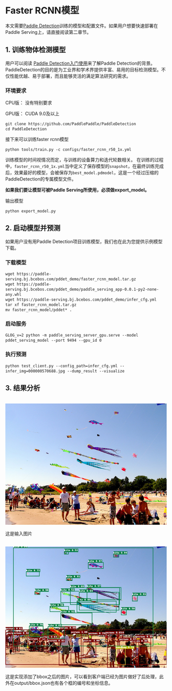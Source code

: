 # Faster RCNN模型

本文需要[Paddle Detection](https://github.com/PaddlePaddle/PaddleDetection)训练的模型和配置文件。如果用户想要快速部署在Paddle Serving上，请直接阅读第二章节。

## 1. 训练物体检测模型

用户可以阅读 [Paddle Detection入门使用](https://github.com/PaddlePaddle/PaddleDetection/blob/release/0.2/docs/tutorials/GETTING_STARTED_cn.md)来了解Paddle Detection的背景。PaddleDetection的目的是为工业界和学术界提供丰富、易用的目标检测模型。不仅性能优越、易于部署，而且能够灵活的满足算法研究的需求。

### 环境要求

CPU版： 没有特别要求

GPU版： CUDA 9.0及以上

```
git clone https://github.com/PaddlePaddle/PaddleDetection
cd PaddleDetection
```
接下来可以训练faster rcnn模型
```
python tools/train.py -c configs/faster_rcnn_r50_1x.yml
```
训练模型的时间视情况而定，与训练的设备算力和迭代轮数相关。
在训练的过程中，`faster_rcnn_r50_1x.yml`当中定义了保存模型的`snapshot`，在最终训练完成后，效果最好的模型，会被保存为`best_model.pdmodel`，这是一个经过压缩的PaddleDetection的专属模型文件。

**如果我们要让模型可被Paddle Serving所使用，必须做export_model。**

输出模型
```
python export_model.py
```

## 2. 启动模型并预测
如果用户没有用Paddle Detection项目训练模型，我们也在此为您提供示例模型下载。

### 下载模型
```
wget https://paddle-serving.bj.bcebos.com/pddet_demo/faster_rcnn_model.tar.gz
wget https://paddle-serving.bj.bcebos.com/pddet_demo/paddle_serving_app-0.0.1-py2-none-any.whl
wget https://paddle-serving.bj.bcebos.com/pddet_demo/infer_cfg.yml
tar xf faster_rcnn_model.tar.gz
mv faster_rcnn_model/pddet* .
```

### 启动服务
```
GLOG_v=2 python -m paddle_serving_server_gpu.serve --model pddet_serving_model --port 9494 --gpu_id 0
```

### 执行预测
```
python test_client.py --config_path=infer_cfg.yml --infer_img=000000570688.jpg --dump_result --visualize
```

## 3. 结果分析
<p align="center">
    <br>
<img src='000000570688.jpg' >
    <br>
<p>
这是输入图片
  
<p align="center">
    <br>
<img src='000000570688_bbox.jpg' >
    <br>
<p>
这是实现添加了bbox之后的图片，可以看到客户端已经为图片做好了后处理，此外在output/bbox.json也有各个框的编号和坐标信息。

